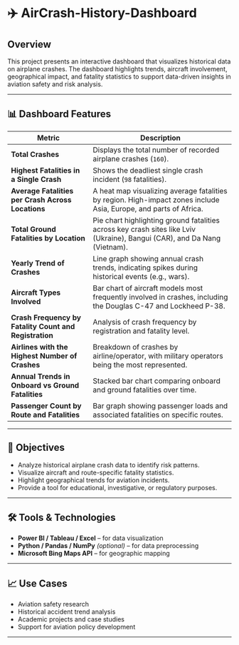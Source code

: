 # ✈️ AirCrash-History-Dashboard

## Overview

This project presents an interactive dashboard that visualizes historical data on airplane crashes. The dashboard highlights trends, aircraft involvement, geographical impact, and fatality statistics to support data-driven insights in aviation safety and risk analysis.

---

## 📊 Dashboard Features

| Metric | Description |
|--------|-------------|
| **Total Crashes** | Displays the total number of recorded airplane crashes (`160`). |
| **Highest Fatalities in a Single Crash** | Shows the deadliest single crash incident (`98` fatalities). |
| **Average Fatalities per Crash Across Locations** | A heat map visualizing average fatalities by region. High-impact zones include Asia, Europe, and parts of Africa. |
| **Total Ground Fatalities by Location** | Pie chart highlighting ground fatalities across key crash sites like Lviv (Ukraine), Bangui (CAR), and Da Nang (Vietnam). |
| **Yearly Trend of Crashes** | Line graph showing annual crash trends, indicating spikes during historical events (e.g., wars). |
| **Aircraft Types Involved** | Bar chart of aircraft models most frequently involved in crashes, including the Douglas C-47 and Lockheed P-38. |
| **Crash Frequency by Fatality Count and Registration** | Analysis of crash frequency by registration and fatality level. |
| **Airlines with the Highest Number of Crashes** | Breakdown of crashes by airline/operator, with military operators being the most represented. |
| **Annual Trends in Onboard vs Ground Fatalities** | Stacked bar chart comparing onboard and ground fatalities over time. |
| **Passenger Count by Route and Fatalities** | Bar graph showing passenger loads and associated fatalities on specific routes. |

---

## 📌 Objectives

- Analyze historical airplane crash data to identify risk patterns.
- Visualize aircraft and route-specific fatality statistics.
- Highlight geographical trends for aviation incidents.
- Provide a tool for educational, investigative, or regulatory purposes.

---

## 🛠️ Tools & Technologies

- **Power BI / Tableau / Excel** – for data visualization
- **Python / Pandas / NumPy** *(optional)* – for data preprocessing
- **Microsoft Bing Maps API** – for geographic mapping

---

## 📈 Use Cases

- Aviation safety research
- Historical accident trend analysis
- Academic projects and case studies
- Support for aviation policy development

---

